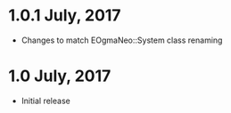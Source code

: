 1.0.1 July, 2017
================

- Changes to match EOgmaNeo::System class renaming

1.0  July, 2017
====================

- Initial release


